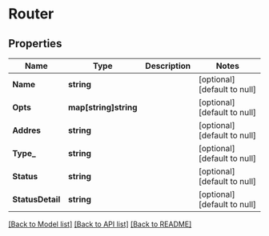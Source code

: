 # Router

## Properties
Name | Type | Description | Notes
------------ | ------------- | ------------- | -------------
**Name** | **string** |  | [optional] [default to null]
**Opts** | **map[string]string** |  | [optional] [default to null]
**Addres** | **string** |  | [optional] [default to null]
**Type_** | **string** |  | [optional] [default to null]
**Status** | **string** |  | [optional] [default to null]
**StatusDetail** | **string** |  | [optional] [default to null]

[[Back to Model list]](../README.md#documentation-for-models) [[Back to API list]](../README.md#documentation-for-api-endpoints) [[Back to README]](../README.md)


